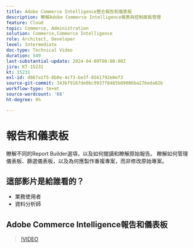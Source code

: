 ```yaml
---
title: Adobe Commerce Intelligence整合報告和儀表板
description: 瞭解Adobe Commerce Intelligence報表與控制面板管理
feature: Cloud
topic: Commerce, Administration
solution: Commerce,Commerce Intelligence
role: Architect, Developer
level: Intermediate
doc-type: Technical Video
duration: 549
last-substantial-update: 2024-04-09T00:00:00Z
jira: KT-15231
kt: 15231
exl-id: d867a1f5-6b0e-4c73-be3f-8561792e0ef3
source-git-commit: 343bf9167de0bc9937f8485b89006ba276eda82b
workflow-type: tm+mt
source-wordcount: '68'
ht-degree: 0%

---
```


# 報告和儀表板

瞭解不同的Report Builder選項，以及如何閱讀和瞭解原始報告。 瞭解如何管理儀表板、篩選儀表板，以及為何應製作重複專案，而非修改原始專案。

## 這部影片是給誰看的？

- 業務使用者
- 資料分析師

## Adobe Commerce Intelligence報告和儀表板

>[!VIDEO](https://video.tv.adobe.com/v/3453154?learn=on&captions=chi_hant)
